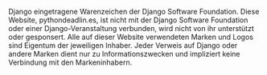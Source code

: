 <p>Django eingetragene Warenzeichen der Django Software Foundation. Diese Website, pythondeadlin.es, ist nicht mit der Django Software Foundation oder einer Django-Veranstaltung verbunden, wird nicht von ihr unterstützt oder gesponsert. Alle auf dieser Website verwendeten Marken und Logos sind Eigentum der jeweiligen Inhaber. Jeder Verweis auf Django oder andere Marken dient nur zu Informationszwecken und impliziert keine Verbindung mit den Markeninhabern.</p>
